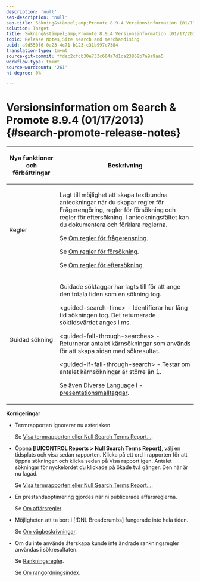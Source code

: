 ```yaml
---
description: 'null'
seo-description: 'null'
seo-title: Sökning&stämpel;amp;Promote 8.9.4 Versionsinformation (01/17/2013)
solution: Target
title: Sökning&stämpel;amp;Promote 8.9.4 Versionsinformation (01/17/2013)
topic: Release Notes,Site search and merchandising
uuid: a9d550f6-0a23-4c71-b123-c31b997e7384
translation-type: tm+mt
source-git-commit: ffdec2cfcb30e733c664a7d1ca23868b7a9a9aa5
workflow-type: tm+mt
source-wordcount: '261'
ht-degree: 0%

---
```



# Versionsinformation om Search &amp; Promote 8.9.4 (01/17/2013){#search-promote-release-notes}

<table> 
 <thead> 
  <tr> 
   <th colname="col1" class="entry"> <p>Nya funktioner och förbättringar </p> </th> 
   <th colname="col2" class="entry"> <p>Beskrivning </p> </th> 
  </tr> 
 </thead>
 <tbody> 
  <tr> 
   <td colname="col1"> <p>Regler </p> </td> 
   <td colname="col2"> <p> Lagt till möjlighet att skapa textbundna anteckningar när du skapar regler för Frågerengöring, regler för försökning och regler för eftersökning. I anteckningsfältet kan du dokumentera och förklara reglerna. </p> <p>Se <a href="../c-about-rules-menu/c-about-query-cleaning-rules.md#concept_17F3CDDC3C8A4128AF092A82B777B86C" format="dita" scope="local"> Om regler för frågerensning</a>. </p> <p>Se <a href="../c-about-rules-menu/c-about-pre-search-rules.md#concept_5BF84BB6FACB4645BA9CB7496A01CD1F" format="dita" scope="local"> Om regler för försökning</a>. </p> <p>Se <a href="../c-about-rules-menu/c-about-post-search-rules.md#concept_AF6ADFCC0ADF4A788003964939917FDE" format="dita" scope="local"> Om regler för eftersökning</a>. </p> </td> 
  </tr> 
  <tr> 
   <td colname="col1"> <p>Guidad sökning </p> </td> 
   <td colname="col2"> <p> Guidade söktaggar har lagts till för att ange den totala tiden som en sökning tog. </p> <p> <span class="codeph"> &lt;guided-search-time&gt;</span> - Identifierar hur lång tid sökningen tog. Det returnerade söktidsvärdet anges i ms. </p> <p> <span class="codeph"> &lt;guided-fall-through-searches&gt;</span> - Returnerar antalet kärnsökningar som används för att skapa sidan med sökresultat. </p> <p> <span class="codeph"> &lt;guided-if-fall-through-search&gt;</span> - Testar om antalet kärnsökningar är större än 1. </p> <p>Se även Diverse Language i <a href="../c-appendices/c-templates.md#reference_F1BBF616BCEC4AD7B2548ECD3CA74C64" format="dita" scope="local">-presentationsmalltaggar</a>. </p> </td> 
  </tr> 
 </tbody> 
</table>

**Korrigeringar**

* Termrapporten ignorerar nu asterisken.

   Se [Visa termrapporten eller Null Search Terms Report...](../c-about-reports-menu/c-about-reports-menu.md#task_53B7ED1582DD4B0E8376546A7AFC789A).

* Öppna **[!UICONTROL Reports > Null Search Terms Report]**, välj en tidsplats och visa sedan rapporten. Klicka på ett ord i rapporten för att öppna sökningen och klicka sedan på Visa rapport igen. Antalet sökningar för nyckelordet du klickade på ökade två gånger. Den här är nu lagad.

   Se [Visa termrapporten eller Null Search Terms Report...](../c-about-reports-menu/c-about-reports-menu.md#task_53B7ED1582DD4B0E8376546A7AFC789A).

* En prestandaoptimering gjordes när ni publicerade affärsreglerna.

   Se [Om affärsregler](../c-about-rules-menu/c-about-business-rules.md#concept_2A93D76216754D3D8412CDEA00BD26BD).

* Möjligheten att ta bort i [!DNL Breadcrumbs] fungerade inte hela tiden.

   Se [Om vägbeskrivningar](../c-about-design-menu/c-about-breadcrumbs.md#concept_FB8A943C594A4A1593B118141DA61F03).

* Om du inte använde återskapa kunde inte ändrade rankningsregler användas i sökresultaten.

   Se [Rankningsregler](../c-about-rules-menu/c-about-ranking-rules.md#concept_F555C076759B4E81B925441CFE707397).

   Se [Om rangordningsindex](../c-about-index-menu/c-about-re-rank-index.md#concept_147B0A9FCD51451787DA898E06F7C692).

